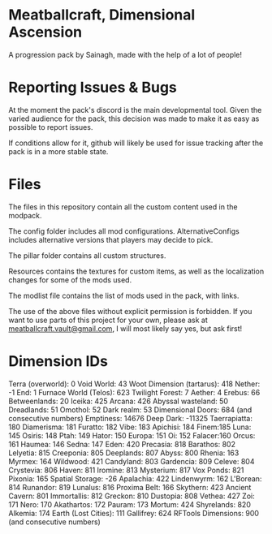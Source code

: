# Meatballcraft, Dimensional Ascension

A progression pack by Sainagh, made with the help of a lot of people!

# Reporting Issues & Bugs

At the moment the pack's discord is the main developmental tool. Given the varied audience for the pack, this decision was made to make it as easy as possible to report issues.

If conditions allow for it, github will likely be used for issue tracking after the pack is in a more stable state. 

# Files

The files in this repository contain all the custom content used in the modpack.

The config folder includes all mod configurations. AlternativeConfigs includes alternative versions that players may decide to pick.

The pillar folder contains all custom structures.

Resources contains the textures for custom items, as well as the localization changes for some of the mods used.

The modlist file contains the list of mods used in the pack, with links.

The use of the above files without explicit permission is forbidden. If you want to use parts of this project for your own, please ask at meatballcraft.vault@gmail.com, I will most likely say yes, but ask first! 

# Dimension IDs

Terra (overworld): 0
Void World: 43
Woot Dimension (tartarus): 418
Nether: -1
End: 1
Furnace World (Telos): 623
Twilight Forest: 7
Aether: 4
Erebus: 66
Betweenlands: 20
Iceika: 425
Arcana: 426
Abyssal wasteland: 50
Dreadlands: 51
Omothol: 52
Dark realm: 53
Dimensional Doors: 684 (and consecutive numbers)
Emptiness: 14676
Deep Dark: -11325
Taerrapiatta: 180
Diamerisma: 181
Furatto: 182
Vibe: 183
Apichisi: 184
Finem:185
Luna: 145
Osiris: 148
Ptah: 149
Hator: 150
Europa: 151
Oi: 152
Falacer:160
Orcus: 161
Haumea: 146
Sedna: 147
Eden: 420
Precasia: 818
Barathos: 802
Lelyetia: 815
Creeponia: 805
Deeplands: 807
Abyss: 800
Rhenia: 163
Myrmex: 164
Wildwood: 421
Candyland: 803
Gardencia: 809
Celeve: 804
Crystevia: 806
Haven: 811
Iromine: 813
Mysterium: 817
Vox Ponds: 821
Pixonia: 165
Spatial Storage: -26
Apalachia: 422
Lindenwyrm: 162
L'Borean: 814
Runandor: 819
Lunalus: 816
Proxima Belt: 166
Skythern: 423
Ancient Cavern: 801
Immortallis: 812
Greckon: 810
Dustopia: 808
Vethea: 427
Zoi: 171
Nero: 170
Akathartos: 172
Pauram: 173
Mortum: 424
Shyrelands: 820
Alkemia: 174
Earth (Lost Cities): 111
Gallifrey: 624
RFTools Dimensions: 900 (and consecutive numbers)
